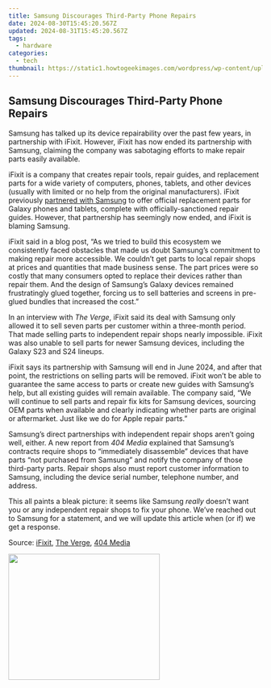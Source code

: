 ```yaml
---
title: Samsung Discourages Third-Party Phone Repairs
date: 2024-08-30T15:45:20.567Z
updated: 2024-08-31T15:45:20.567Z
tags:
  - hardware
categories:
  - tech
thumbnail: https://static1.howtogeekimages.com/wordpress/wp-content/uploads/wm/2024/01/rear-cameras-on-the-back-of-the-samsung-galaxy-s24-ultra-2-1.jpg
---
```


## Samsung Discourages Third-Party Phone Repairs

Samsung has talked up its device repairability over the past few years, in partnership with iFixit. However, iFixit has now ended its partnership with Samsung, claiming the company was sabotaging efforts to make repair parts easily available.

 iFixit is a company that creates repair tools, repair guides, and replacement parts for a wide variety of computers, phones, tablets, and other devices (usually with limited or no help from the original manufacturers). iFixit previously [partnered with Samsung](https://facebook-video-content.techidaily.com/new-in-2024-instagram-video-tricks-uncovered/) to offer official replacement parts for Galaxy phones and tablets, complete with officially-sanctioned repair guides. However, that partnership has seemingly now ended, and iFixit is blaming Samsung.

 iFixit said in a blog post, “As we tried to build this ecosystem we consistently faced obstacles that made us doubt Samsung’s commitment to making repair more accessible. We couldn’t get parts to local repair shops at prices and quantities that made business sense. The part prices were so costly that many consumers opted to replace their devices rather than repair them. And the design of Samsung’s Galaxy devices remained frustratingly glued together, forcing us to sell batteries and screens in pre-glued bundles that increased the cost.”

 In an interview with _The Verge_, iFixit said its deal with Samsung only allowed it to sell seven parts per customer within a three-month period. That made selling parts to independent repair shops nearly impossible. iFixit was also unable to sell parts for newer Samsung devices, including the Galaxy S23 and S24 lineups.

 iFixit says its partnership with Samsung will end in June 2024, and after that point, the restrictions on selling parts will be removed. iFixit won’t be able to guarantee the same access to parts or create new guides with Samsung’s help, but all existing guides will remain available. The company said, “We will continue to sell parts and repair fix kits for Samsung devices, sourcing OEM parts when available and clearly indicating whether parts are original or aftermarket. Just like we do for Apple repair parts.”

 Samsung’s direct partnerships with independent repair shops aren’t going well, either. A new report from _404 Media_ explained that Samsung’s contracts require shops to “immediately disassemble” devices that have parts “not purchased from Samsung” and notify the company of those third-party parts. Repair shops also must report customer information to Samsung, including the device serial number, telephone number, and address.

 This all paints a bleak picture: it seems like Samsung _really_ doesn’t want you or any independent repair shops to fix your phone. We’ve reached out to Samsung for a statement, and we will update this article when (or if) we get a response.

 Source: [iFixit](https://www.ifixit.com/News/96162/were-ending-our-samsung-collaboration), [The Verge](https://www.theverge.com/samsung/2024/5/23/24162135/ifixit-end-samsung-repair-parts-deal), [404 Media](https://www.404media.co/samsung-requires-independent-repair-shops-to-share-customer-data-snitch-on-people-who-use-aftermarket-parts-leaked-contract-shows/)

<ins class="adsbygoogle"
     style="display:block"
     data-ad-format="autorelaxed"
     data-ad-client="ca-pub-7571918770474297"
     data-ad-slot="1223367746"></ins>



<ins class="adsbygoogle"
     style="display:block"
     data-ad-client="ca-pub-7571918770474297"
     data-ad-slot="8358498916"
     data-ad-format="auto"
     data-full-width-responsive="true"></ins>



<!-- affiliate ads begin -->
<a href="https://caperobbin.sjv.io/c/5597632/2006118/18460" target="_top" id="2006118"><img src="//a.impactradius-go.com/display-ad/18460-2006118" border="0" alt="" width="300" height="250"/></a><img height="0" width="0" src="https://imp.pxf.io/i/5597632/2006118/18460" style="position:absolute;visibility:hidden;" border="0" />
<!-- affiliate ads end -->
